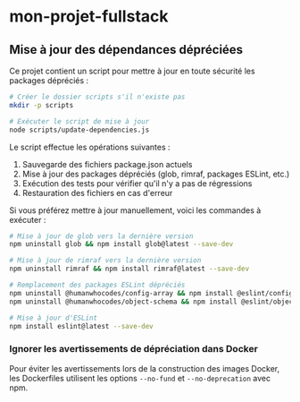 # mon-projet-fullstack

## Mise à jour des dépendances dépréciées

Ce projet contient un script pour mettre à jour en toute sécurité les packages dépréciés :

```bash
# Créer le dossier scripts s'il n'existe pas
mkdir -p scripts

# Exécuter le script de mise à jour
node scripts/update-dependencies.js
```

Le script effectue les opérations suivantes :

1. Sauvegarde des fichiers package.json actuels
2. Mise à jour des packages dépréciés (glob, rimraf, packages ESLint, etc.)
3. Exécution des tests pour vérifier qu'il n'y a pas de régressions
4. Restauration des fichiers en cas d'erreur

Si vous préférez mettre à jour manuellement, voici les commandes à exécuter :

```bash
# Mise à jour de glob vers la dernière version
npm uninstall glob && npm install glob@latest --save-dev

# Mise à jour de rimraf vers la dernière version
npm uninstall rimraf && npm install rimraf@latest --save-dev

# Remplacement des packages ESLint dépréciés
npm uninstall @humanwhocodes/config-array && npm install @eslint/config-array --save-dev
npm uninstall @humanwhocodes/object-schema && npm install @eslint/object-schema --save-dev

# Mise à jour d'ESLint
npm install eslint@latest --save-dev
```

### Ignorer les avertissements de dépréciation dans Docker

Pour éviter les avertissements lors de la construction des images Docker, les Dockerfiles utilisent les options `--no-fund` et `--no-deprecation` avec npm.
